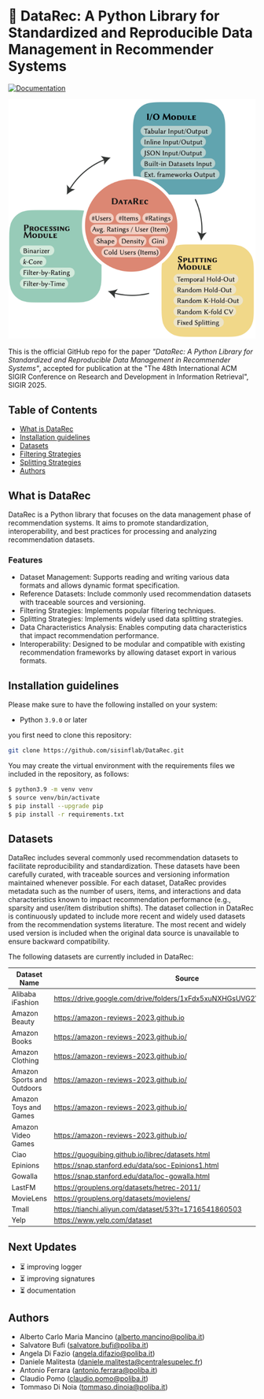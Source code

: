 # 🧩 DataRec: A Python Library for Standardized and Reproducible Data Management in Recommender Systems

[![Documentation](https://img.shields.io/badge/docs-online-blue.svg)](https://sisinflab.github.io/DataRec/)


<img src="datarec_architecture.png"  width="600">


This is the official GitHub repo for the paper *"DataRec: A Python Library for Standardized and Reproducible Data Management in Recommender Systems"*, accepted for publication at the "The 48th International ACM SIGIR Conference on Research and Development in Information Retrieval", SIGIR 2025.

## Table of Contents

- [What is DataRec](#what-is-datarec)
- [Installation guidelines](#installation-guidelines)
- [Datasets](#datasets)
- [Filtering Strategies](#filtering-strategies)
- [Splitting Strategies](#splitting-strategies)
- [Authors](#authors)

## What is DataRec
DataRec is a Python library that focuses on the data management phase of recommendation systems. It aims to promote standardization, interoperability, and best practices for processing and analyzing recommendation datasets.

### Features
- Dataset Management: Supports reading and writing various data formats and allows dynamic format specification.
- Reference Datasets: Include commonly used recommendation datasets with traceable sources and versioning.
- Filtering Strategies: Implements popular filtering techniques.
- Splitting Strategies: Implements widely used data splitting strategies.
- Data Characteristics Analysis: Enables computing data characteristics that impact recommendation performance.
- Interoperability: Designed to be modular and compatible with existing recommendation frameworks by allowing dataset export in various formats.

## Installation guidelines
Please make sure to have the following installed on your system:

* Python `3.9.0` or later

you first need to clone this repository:
```sh
git clone https://github.com/sisinflab/DataRec.git
```
You may create the virtual environment with the requirements files we included in the repository, as follows:
```sh
$ python3.9 -m venv venv
$ source venv/bin/activate
$ pip install --upgrade pip
$ pip install -r requirements.txt
```

## Datasets
DataRec includes several commonly used recommendation datasets to facilitate reproducibility and standardization. These datasets have been carefully curated, with traceable sources and versioning information maintained whenever possible.
For each dataset, DataRec provides metadata such as the number of users, items, and interactions and data characteristics known to impact recommendation performance (e.g., sparsity and user/item distribution shifts).
The dataset collection in DataRec is continuously updated to include more recent and widely used datasets from the recommendation systems literature. The most recent and widely used version is included when the original data source is unavailable to ensure backward compatibility.

The following datasets are currently included in DataRec:


| Dataset Name            | Source                                                                 |
|-------------------------|------------------------------------------------------------------------|
| Alibaba iFashion        | https://drive.google.com/drive/folders/1xFdx5xuNXHGsUVG2VIohFTXf9S7G5veq |
| Amazon Beauty           | https://amazon-reviews-2023.github.io                                  |
| Amazon Books            | https://amazon-reviews-2023.github.io/                                 |
| Amazon Clothing         | https://amazon-reviews-2023.github.io/                                 
| Amazon Sports and Outdoors | https://amazon-reviews-2023.github.io/                                 |
| Amazon Toys and Games  | https://amazon-reviews-2023.github.io/                                 |
| Amazon Video Games      | https://amazon-reviews-2023.github.io/                                 |
| Ciao | https://guoguibing.github.io/librec/datasets.html                      |
| Epinions                | https://snap.stanford.edu/data/soc-Epinions1.html                      |
| Gowalla                 | https://snap.stanford.edu/data/loc-gowalla.html                                          |
| LastFM                  | https://grouplens.org/datasets/hetrec-2011/                                                                |
| MovieLens               | https://grouplens.org/datasets/movielens/                                                |
| Tmall                       | https://tianchi.aliyun.com/dataset/53?t=1716541860503                                        |
| Yelp                        | https://www.yelp.com/dataset      |


## Next Updates
- ⏳ improving logger
- ⏳ improving signatures
- ⏳ documentation

## Authors

- Alberto Carlo Maria Mancino (alberto.mancino@poliba.it)
- Salvatore Bufi (salvatore.bufi@poliba.it)
- Angela Di Fazio (angela.difazio@poliba.it)
- Daniele Malitesta (daniele.malitesta@centralesupelec.fr)
- Antonio Ferrara (antonio.ferrara@poliba.it)
- Claudio Pomo (claudio.pomo@poliba.it)
- Tommaso Di Noia (tommaso.dinoia@poliba.it)
